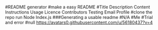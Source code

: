 #README generator
#make a easy README
#Title Description Content Instructions Usage Licence Contributors Testing Email Profile
#clone the repo run Node Index.js
###Generating a usable readme
#N/A
#Me
#Trial and error
#null
https://avatars0.githubusercontent.com/u/56180437?v=4
